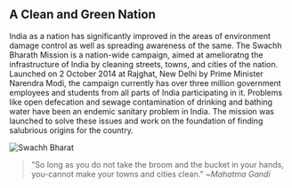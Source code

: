 A Clean and Green Nation
---------------------------

India as a nation has significantly improved in the areas of environment damage control as well as spreading awareness of the same. 
The Swachh Bharath Mission is a nation-wide campaign, aimed at amelioratng the infrastructure of India by cleaning streets, towns, and cities of the nation. 
Launched on 2 October 2014 at Rajghat, New Delhi by Prime Minister Narendra Modi, the campaign currently has over three million government employees and students from all parts of India participating in it. 
Problems like open defecation and sewage contamination of drinking and bathing water have been an endemic sanitary problem in India. 
The mission was launched to solve these issues and work on the foundation of finding salubrious origins for the country. 



![Swachh Bharat]()

>"So long as you do not take the broom and the bucket in your hands, 
>you-cannot make your towns and cities clean." 
~*Mahatma Gandi*
